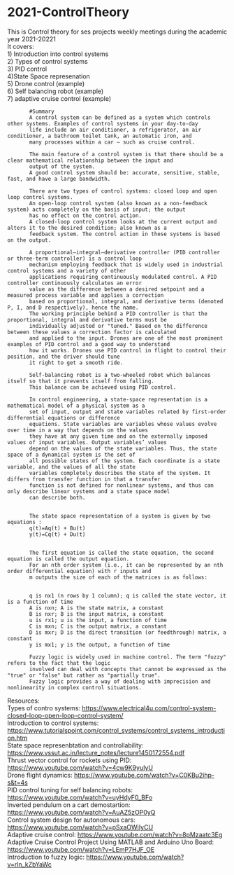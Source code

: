 # 2021-ControlTheory
This is Control theory for ses projects weekly meetings during the academic year 2021-20221  
It covers:   
           1) Introduction into control systems  
           2) Types of control systems  
           3) PID control  
           4)State Space represenation   
           5) Drone control (example)  
           6) Self balancing robot (example)  
           7) adaptive cruise control (example)  
           
           #Summary  
           A control system can be defined as a system which controls other systems. Examples of control systems in your day-to-day 
           life include an air conditioner, a refrigerator, an air conditioner, a bathroom toilet tank, an automatic iron, and 
           many processes within a car – such as cruise control.  
           
           The main feature of a control system is that there should be a clear mathematical relationship between the input and 
           output of the system.  
           A good control system should be: accurate, sensitive, stable, fast, and have a large bandwidth.  
           
           There are two types of control systems: closed loop and open loop control systems.  
           An open-loop control system (also known as a non-feedback system) acts completely on the basis of input; the output 
           has no effect on the control action.  
           A closed-loop control system looks at the current output and alters it to the desired condition; also known as a 
           feedback system. The control action in these systems is based on the output.  
           
           A proportional–integral–derivative controller (PID controller or three-term controller) is a control loop 
           mechanism employing feedback that is widely used in industrial control systems and a variety of other 
           applications requiring continuously modulated control. A PID controller continuously calculates an error 
           value as the difference between a desired setpoint and a measured process variable and applies a correction 
           based on proportional, integral, and derivative terms (denoted P, I, and D respectively), hence the name. 
           The working principle behind a PID controller is that the proportional, integral and derivative terms must be 
           individually adjusted or "tuned." Based on the difference between these values a correction factor is calculated 
           and applied to the input. Drones are one of the most prominent examples of PID control and a good way to understand 
           how it works. Drones use PID control in flight to control their position, and the driver should tune 
           it right to get a smooth ride.  
           
           Self-balancing robot is a two-wheeled robot which balances itself so that it prevents itself from falling. 
           This balance can be achieved using PID control. 
           
           In control engineering, a state-space representation is a mathematical model of a physical system as a 
           set of input, output and state variables related by first-order differential equations or difference 
           equations. State variables are variables whose values evolve over time in a way that depends on the values 
           they have at any given time and on the externally imposed values of input variables. Output variables’ values 
           depend on the values of the state variables. Thus, the state space of a dynamical system is the set of 
           all possible states of the system. Each coordinate is a state variable, and the values of all the state 
           variables completely describes the state of the system. It differs from transfer function in that a transfer 
           function is not defined for nonlinear systems, and thus can only describe linear systems and a state space model 
           can describe both.  
           
           
           The state space representation of a system is given by two equations :  
           q(t)=Aq(t) + Bu(t)  
           y(t)=Cq(t) + Du(t)    
           
           
           The first equation is called the state equation, the second equation is called the output equation.  
           For an nth order system (i.e., it can be represented by an nth order differential equation) with r inputs and 
           m outputs the size of each of the matrices is as follows:
           
           
           q is nx1 (n rows by 1 column); q is called the state vector, it is a function of time
           A is nxn; A is the state matrix, a constant
           B is nxr; B is the input matrix, a constant
           u is rx1; u is the input, a function of time
           C is mxn; C is the output matrix, a constant
           D is mxr; D is the direct transition (or feedthrough) matrix, a constant
           y is mx1; y is the output, a function of time  
           
           Fuzzy logic is widely used in machine control. The term "fuzzy" refers to the fact that the logic 
           involved can deal with concepts that cannot be expressed as the "true" or "false" but rather as "partially true". 
           Fuzzy logic provides a way of dealing with imprecision and nonlinearity in complex control situations.

 Resources:  
           Types of contro systems: https://www.electrical4u.com/control-system-closed-loop-open-loop-control-system/  
           Introduction to control systems: https://www.tutorialspoint.com/control_systems/control_systems_introduction.htm  
           State space represenbtation and controllability: https://www.vssut.ac.in/lecture_notes/lecture1450172554.pdf  
           Thrust vector control for rockets using PID: https://www.youtube.com/watch?v=4cw9K9yuIyU  
           Drone flight dynamics: https://www.youtube.com/watch?v=C0KBu2ihp-s&t=4s  
           PID control tuning for self balancing robots: https://www.youtube.com/watch?v=uyHdyF0_BFo  
           Inverted pendulum on a cart demostartion: https://www.youtube.com/watch?v=AuAZ5zOP0yQ  
           Control system design for autonomous cars: https://www.youtube.com/watch?v=pSxaOWiIyCU  
           Adaptive cruise control: https://www.youtube.com/watch?v=8pMzaatc3Eg    
           Adaptive Cruise Control Project Using MATLAB and Arduino Uno Board: https://www.youtube.com/watch?v=LEmP7HJF_OE  
           Introduction to fuzzy logic: https://www.youtube.com/watch?v=rln_kZbYaWc    
